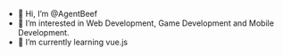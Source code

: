 - 👋 Hi, I’m @AgentBeef
- 👀 I’m interested in Web Development, Game Development and Mobile Development.
- 🌱 I’m currently learning vue.js

<!---
AgentBeef/AgentBeef is a ✨ special ✨ repository because its `README.md` (this file) appears on your GitHub profile.
You can click the Preview link to take a look at your changes.
--->
